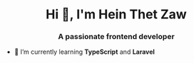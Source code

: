 <h1 align="center">Hi 👋, I'm Hein Thet Zaw</h1>
<h3 align="center">A passionate frontend developer</h3>

- 🌱 I’m currently learning **TypeScript** and **Laravel**




